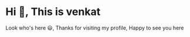 # Hi 👋, This is venkat 


Look who's here :smiley:, Thanks for visiting my profile, Happy to see you here

<!---
venkatt05/venkatt05 is a ✨ special ✨ repository because its `README.md` (this file) appears on your GitHub profile.
You can click the Preview link to take a look at your changes.
--->
